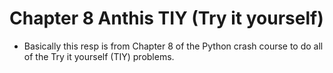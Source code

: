 # Chapter 8 Anthis TIY (Try it yourself)

- Basically this resp is from Chapter 8 of the Python crash course to do all of the Try it yourself (TIY) problems.
